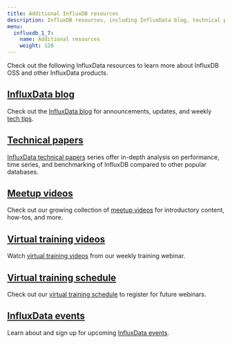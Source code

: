 ```yaml
---
title: Additional InfluxDB resources
description: InfluxDB resources, including InfluxData blog, technical papers, meetup and training videos, and upcoming virtual training and other events.
menu:
  influxdb_1_7:
    name: Additional resources
    weight: 120
---
```


Check out the following InfluxData resources to learn more about InfluxDB OSS and other InfluxData products.

## [InfluxData blog](https://www.influxdata.com/blog/)

Check out the [InfluxData blog](https://www.influxdata.com/blog/) for announcements, updates, and
weekly [tech tips](https://www.influxdata.com/category/tech-tips/).

## [Technical papers](https://www.influxdata.com/_resources/techpapers-new/)

[InfluxData technical papers](https://www.influxdata.com/_resources/techpapers-new/) series offer in-depth analysis on performance, time series,
and benchmarking of InfluxDB compared to other popular databases.

## [Meetup videos](https://www.influxdata.com/_resources/videosnew//)

Check out our growing collection of [meetup videos](https://www.influxdata.com/_resources/videosnew//) for introductory content, how-tos, and more.

## [Virtual training videos](https://www.influxdata.com/_resources/videosnew/)

Watch [virtual training videos](https://www.influxdata.com/_resources/videosnew/) from our weekly training webinar.

## [Virtual training schedule](https://www.influxdata.com/virtual-training-courses/)

Check out our [virtual training schedule](https://www.influxdata.com/virtual-training-courses/) to register for future webinars.

## [InfluxData events](https://www.influxdata.com/events/)

Learn about and sign up for upcoming [InfluxData events](https://www.influxdata.com/events/).
